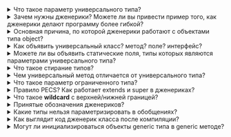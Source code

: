 <details><summary>Что такое параметр универсального типа?</summary>
    <p>Это параметр типа обобщения, с помощью которого можно объявлять классы, интерфейсы, методы, для того чтоб можно было
        автоматически обращаться с разнотипными данными
    </p>
</details>

<details><summary>Зачем нужны дженерики? Можете ли вы привести пример того, как дженерики делают программу более гибкой?</summary>
    <p>Обобщения нужны для упрощения программ при работе с разными типами, т.к. блогодаря им нам не нужно создавать разные классы, интерфейсы,
        методы для обработки конкретного типа, а можем создать обобщенный класс, интерфейс, метод. 
    </p>
    <p>Java и раньше предоставляла возможность создавать обобщенные классы, интерфейсы и методы которые оперировали 
        ссылками типа Object. Но они не могли обеспечить типовую безопасность.
    </p>
</details>

<details><summary>Основная причина, по которой дженерики работают с объектами типа object?</summary>
    <p>Для совместимости с ранее написанным кодом до ввода дженерикоа, тк раньше обобщения оперировали ссылками типа Object</p>
</details>

<details><summary>Как объявить универсальный класс? метод? поле? интерфейс?</summary>
    <ul>
        <li><b>класс</b>: class&lt;T, S extends Number&gt; {}</li>
        <li><b>interface</b>: interface&lt;T, S extends Number&gt; {}</li>
        <li><b>методы</b>
            <ul>
                <li> T someMethod() {return (T) new Object();} - в обобщенном классе</li>
                <li> &lt;T&gt; T someMethod() {return (T) new Object();} - в обычном классе</li>
            </ul>
           </li>
        <li><b>поле</b>: T someField; - предварительно объявив класс обобщенным</li>
    </ul>
</details>

<details><summary>Можете ли вы объявить статические поля, типы которых являются параметрами универсального типа?</summary>
    <p>Нет. Можно объявить только статический метод</p>
</details>

<details><summary>Что такое стирание типов?</summary>
    <p>Это процесс при котором компилятор Java стирает все параметры типа и заменяет каждого его первым,
        связанным, если параметр типа ограничивается, или Object, если параметр типа неограничен</p>
</details>

<details><summary>Чем универсальный метод отличается от универсального типа?</summary>
    <p>Отличается тем, что универсальный параметр метода будет виден в области самого метода, а типа в области видимости этого типа(класса)</p>
</details>

<details><summary>Что такое параметр ограниченного типа?</summary>
    <p>Это когда параметр ограничен типом, наследников которого мы можем подставлять при использовании.<br>
        Например если мы хотим чтоб наше обобщение рабтало только с числовыми типами в объявлении мы указываем &lt;T extends Number>    
    </p>
</details>

<details><summary>Правило PECS? Как работает extends и super в дженериках?</summary>
    <a gref="https://habr.com/ru/post/207360/">Использование generic wildcards для повышения удобства Java API</a><br>
    <a href="https://habr.com/ru/post/559268/">Подробно о PECS</a>
    <p><b>PECS</b> (Producer Extends Consumer Super)</p>
    <p>Если метод читает данные из аргумента, то этот аргумент — производитель, а если метод передаёт данные в аргумент, то аргумент является потребителем</p>
    <a href="https://www.baeldung.com/java-generics-interview-questions#q13-when-would-you-choose-to-use-a-lower-bounded-type-vs-an-upper-bounded-type">Q13. When Would You Choose to Use a Lower Bounded Type vs. an Upper Bounded Type?</a>
</details>

<details><summary>Что такое <b>wildcard</b> с верхней/нижней границей?</summary>
    <p><b>Wildcard</b> - это "подстановочный знак" '?', означает, что тип может быть чем угодно</p>
    <ul>виды:
        <li><b>Unbounded Wildcards</b>: List&lt;?&gt; - List из объектов неизвестного типа</li>
        <li><b>Upper Bounded Wildcards</b>: List&lt;? extends Number&gt; - список из объектов Number объектов, и наследников (Integer, Double)</li>
        <li><b>Lower Bounded Wildcards</b>: List&lt;? super Integer&gt; - список из Integer или его суперклассов Number, Object</li>
    </ul>
    <a href="https://docs.oracle.com/javase/tutorial/java/generics/unboundedWildcards.html">Docs about wildcard</a>
</details>

<details><summary>Принятые обозначения дженериков?</summary>
    <ul>
        <li><b>E</b> - элемент (Element, обширно используется Java Collections Framework)</li>
        <li><b>K</b> - Key, ключ</li>
        <li><b>V</b> - value, значение</li>
        <li><b>N</b> - number, число</li>
        <li><b>T</b> - тип</li>
        <li><b>S, U, V и т.п.</b> - 2-й, 3-й, 4-й типы</li>
    </ul>
</details>

<details><summary>Какие типы нельзя параметризировать в обобщениях?</summary>
    <p>Примитивные типы нельзя использовать в обобщениях, тк после стирания типов производится приведение к Object</p>
</details>

<details><summary>Как выглядит код дженерик класса после компиляции?</summary>
    <p>Происходит затирание типов, и приведение типов к Object</p>
    <p>Так же компилятор генерирует Bridge методы, для обеспечения полиморфизма</p>
</details>

<details><summary>Могут ли инициализироваться объекты generic типа в generic методе?</summary>
    <p>Да, можно</p>
</details>